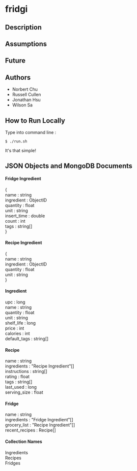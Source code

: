 fridgi
======

Description
-----------

Assumptions
-----------

Future
------

## Authors

* Norbert Chu
* Russell Cullen
* Jonathan Hsu
* Wilson Sa

How to Run Locally
------------------
Type into command line :

    $ ./run.sh

It's that simple!

JSON Objects and MongoDB Documents
----------------------------------
#### Fridge Ingredient
{  
  name : string  
  ingredient : ObjectID  
  quantity : float  
  unit : string  
  insert\_time : double  
  count : int  
  tags : string[]  
}  

#### Recipe Ingredient
{  
  name : string  
  ingredient : ObjectID    
  quantity : float  
  unit : string  
}  

#### Ingredient
upc : long  
name : string  
quantity : float  
unit : string   
shelf\_life : long  
price : int  
calories : int  
default_tags : string[]  

#### Recipe
name : string  
ingredients : "Recipe Ingredient"[]  
instructions : string[]  
rating : float  
tags : string[]  
last\_used : long  
serving\_size : float  

#### Fridge
name : string  
ingredients : "Fridge Ingredient"[]   
grocery\_list : "Recipe Ingredient"[]  
recent\_recipes : Recipe[]  

#### Collection Names
Ingredients  
Recipes  
Fridges  






